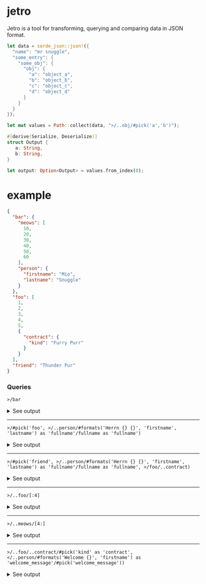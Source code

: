 # jetro

Jetro is a tool for transforming, querying and comparing data in JSON format.

```rust
let data = serde_json::json!({
  "name": "mr snuggle",
  "some_entry": {
    "some_obj": {
      "obj": {
        "a": "object_a",
        "b": "object_b",
        "c": "object_c",
        "d": "object_d"
      }
    }
  }
});

let mut values = Path::collect(data, ">/..obj/#pick('a','b')");

#[derive(Serialize, Deserialize)]
struct Output {
   a: String,
   b: String,
}

let output: Option<Output> = values.from_index(0);
```

# example

```json
{
  "bar": {
    "meows": [
      10,
      20,
      30,
      40,
      50,
      60
    ],
    "person": {
      "firstname": "Mio",
      "lastname": "Snuggle"
    }
  },
  "foo": [
    1,
    2,
    3,
    4,
    5,
    {
      "contract": {
        "kind": "Furry Purr"
      }
    }
  ],
  "friend": "Thunder Pur"
}
```

### Queries

```
>/bar
```
<details>
  <summary>See output</summary>
  
  ### result
  ```json
  "bar": {
    "meows": [
      10,
      20,
      30,
      40,
      50,
      60
    ],
    "person": {
      "firstname": "Mio",
      "lastname": "Snuggle"
    }
  }
  ```
</details>

---

```
>/#pick('foo', >/..person/#formats('Herrn {} {}', 'firstname', 'lastname') as 'fullname'/fullname as 'fullname')
```

<details>
  <summary>See output</summary>
  
  ### result

```json
{
  "foo": [
    1,
    2,
    3,
    4,
    5,
    {
      "contract": {
        "kind": "Furry Purr"
      }
    }
  ],
  "fullname": "Herrn Mio Snuggle"
}
```
</details>

---

```
>/#pick('friend', >/..person/#formats('Herrn {} {}', 'firstname', 'lastname') as 'fullname'/fullname as 'fullname', >/foo/..contract)
```

<details>
  <summary>See output</summary>
  
  ### result

```json
{
  "friend": "Thunder Pur",
  "fullname": "Herrn Mio Snuggle",
  "kind": "Furry Purr"
}
```
</details>

---

```
>/..foo/[:4]
```

<details>
  <summary>See output</summary>
  
  ### result

```json
[
  1,
  2,
  3,
  4
]
```
</details>

---

```
>/..meows/[4:]
```

<details>
  <summary>See output</summary>
  
  ### result

```json
[
  50,
  60
]
```
</details>

---

```
>/..foo/..contract/#pick('kind' as 'contract', </..person/#formats('Welcome {}', 'firstname') as 'welcome_message'/#pick('welcome_message'))
```

<details>
  <summary>See output</summary>
  
  ### result

```json
{
  "contract": "Furry Purr",
  "welcome_message": "Welcome Mio"
}

```
</details>

